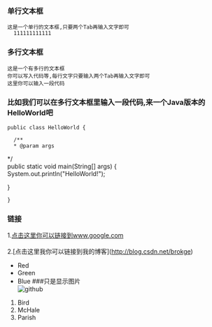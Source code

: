 ﻿### 单行文本框     
    这是一个单行的文本框,只要两个Tab再输入文字即可     
      111111111111       
### 多行文本框       
    这是一个有多行的文本框     
    你可以写入代码等,每行文字只要输入两个Tab再输入文字即可     
    这里你可以输入一段代码     
    
### 比如我们可以在多行文本框里输入一段代码,来一个Java版本的HelloWorld吧     
    public class HelloWorld {     
    
      /**     
      * @param args     
   */     
   public static void main(String[] args) {     
   System.out.println("HelloWorld!");     
    
   }     
    
    }     
### 链接     
1.[点击这里你可以链接到www.google.com](http://www.google.com)<br />     
2.[点击这里我你可以链接到我的博客](<a target=_blank href="http://blog.csdn.net/brokge">http://blog.csdn.net/brokge</a>)<br />     
   +   Red
+   Green
+   Blue 
###只是显示图片     
![github](http://github.com/unicorn.png "github")   
<ol>
<li>Bird</li>
<li>McHale</li>
<li>Parish</li>
</ol>
